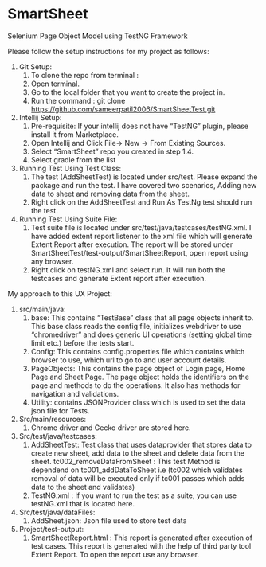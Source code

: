 # SmartSheet

Selenium Page Object Model using TestNG Framework

Please follow the setup instructions for my project as follows: 
1.	Git Setup:
    1.	To clone the repo from terminal :
    2.	Open terminal.
    3.	Go to the local folder that you want to create the project in.
    4.	Run the command : git clone https://github.com/sameerpatil2006/SmartSheetTest.git
2.	Intellij Setup:
    1.	Pre-requisite: If your intellij does not have “TestNG” plugin, please install it from Marketplace.
    2.	Open Intellij and Click File-> New -> From Existing Sources.
    3.	Select “SmartSheet” repo you created in step 1.4.
    4.  Select gradle from the list
3.	Running Test Using Test Class:
    1.	The test (AddSheetTest) is located under src/test. Please expand the package and run the test. I have covered two scenarios, Adding new data to sheet and removing data from the sheet.
    2.	Right click on the AddSheetTest and Run As TestNg test should run the test.
4. Running Test Using Suite File:
    1.  Test suite file is located under src/test/java/testcases/testNG.xml. I have added extent report listener to the xml file which will generate Extent Report after execution. The report will be stored under SmartSheetTest/test-output/SmartSheetReport, open report using any browser.
    2. Right click on testNG.xml and select run. It will run both the testcases and generate Extent report after execution. 

My approach to this UX Project:
 
1.	src/main/java:
    1.	base: This contains “TestBase” class that all page objects inherit to. This base class reads the config file, initializes webdriver to use “chromedriver” and does generic UI operations (setting global time limit etc.) before the tests start. 
    2.	Config: This contains config.properties file which contains which browser to use, which url to go to and user account details.
    3.	PageObjects: This contains the page object of Login page, Home Page and Sheet Page. The page object holds the identifiers on the page and methods to do the operations. It also has methods for navigation and validations.
    4.	Utility: contains JSONProvider class which is used to set the data json file for Tests.
2.	Src/main/resources:
    1. Chrome driver and Gecko driver are stored here.
3.	Src/test/java/testcases:
    1.	AddSheetTest: Test class that uses dataprovider that stores data to create new sheet, add data to the sheet and delete data from the sheet. tc002_removeDataFromSheet : This test Method is dependend on tc001_addDataToSheet i.e (tc002 which validates removal of data will be executed only if tc001 passes which adds data to the sheet and validates)
    2.	TestNG.xml : If you want to run the test as a suite, you can use testNG.xml that is located here.  
 4. Src/test/java/dataFiles:
    1. AddSheet.json: Json file used to store test data
 5. Project/test-output:
    1. SmartSheetReport.html : This report is generated after execution of test cases. This report is generated with the help of third party tool Extent Report. To open the report use any browser. 
